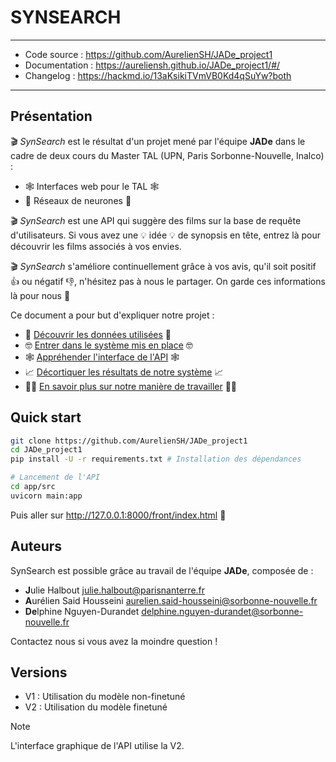 # **SYNSEARCH**

---

- Code source : <https://github.com/AurelienSH/JADe_project1>
- Documentation : <https://aureliensh.github.io/JADe_project1/#/>
- Changelog : <https://hackmd.io/13aKsikiTVmVB0Kd4qSuYw?both>
---

## Présentation 

:clapper: *SynSearch* est le résultat d'un projet mené par l'équipe **JADe** dans le cadre de deux cours du Master TAL (UPN, Paris Sorbonne-Nouvelle, Inalco) :

- :spider_web: Interfaces web pour le TAL :spider_web:
- :brain: Réseaux de neurones :brain:

:clapper: *SynSearch* est une API qui suggère des films sur la base de requête d'utilisateurs. Si vous avez une :bulb: idée :bulb: de synopsis en tête, entrez là pour découvrir les films associés à vos envies. 

:clapper: *SynSearch* s'améliore continuellement grâce à vos avis, qu'il soit positif :+1: ou négatif :-1:, n'hésitez pas à nous le partager. On garde ces informations là pour nous :shushing_face:

Ce document a pour but d'expliquer notre projet : 

- :notebook_with_decorative_cover: [Découvrir les données utilisées](01_data.md) :notebook_with_decorative_cover:
- :nerd_face: [Entrer dans le système mis en place](02_systeme.md) :nerd_face:
- :spider_web: [Appréhender l'interface de l'API](03_interface.md) :spider_web:
- :chart_with_upwards_trend: [Décortiquer les résultats de notre système](04_evaluation.md) :chart_with_upwards_trend:
- :male_detective: [En savoir plus sur notre manière de travailler](05_methodologie.md) :male_detective:

## Quick start

```bash
git clone https://github.com/AurelienSH/JADe_project1
cd JADe_project1
pip install -U -r requirements.txt # Installation des dépendances

# Lancement de l'API
cd app/src
uvicorn main:app
```

Puis aller sur <http://127.0.0.1:8000/front/index.html> :rocket:

## Auteurs

SynSearch est possible grâce au travail de l'équipe **JADe**, composée de : 
- **J**ulie Halbout <julie.halbout@parisnanterre.fr>
- **A**urélien Said Housseini <aurelien.said-housseini@sorbonne-nouvelle.fr>
- **De**lphine Nguyen-Durandet <delphine.nguyen-durandet@sorbonne-nouvelle.fr>

Contactez nous si vous avez la moindre question ! 

## Versions

- V1 : Utilisation du modèle non-finetuné
- V2 : Utilisation du modèle finetuné

>[!note]
>L'interface graphique de l'API utilise la V2.